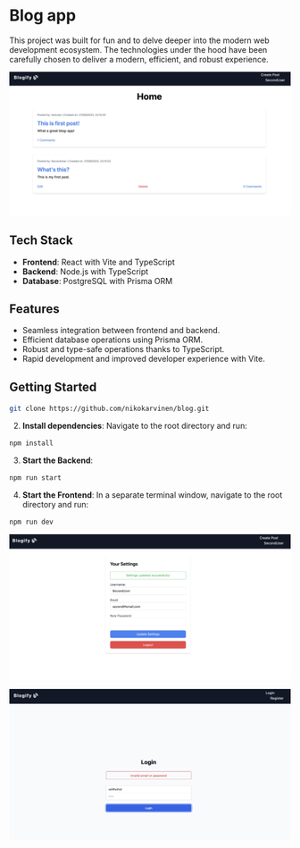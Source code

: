 # Blog app

This project was built for fun and to delve deeper into the modern web development ecosystem. The technologies under the hood have been carefully chosen to deliver a modern, efficient, and robust experience.

![frontpage](./images/front.jpg)

## Tech Stack

- **Frontend**: React with Vite and TypeScript
- **Backend**: Node.js with TypeScript
- **Database**: PostgreSQL with Prisma ORM

## Features

- Seamless integration between frontend and backend.
- Efficient database operations using Prisma ORM.
- Robust and type-safe operations thanks to TypeScript.
- Rapid development and improved developer experience with Vite.

## Getting Started

```bash
git clone https://github.com/nikokarvinen/blog.git
```

2. **Install dependencies**:
   Navigate to the root directory and run:

```bash
npm install
```

3. **Start the Backend**:

```bash
npm run start
```

4. **Start the Frontend**:
   In a separate terminal window, navigate to the root directory and run:

```bash
npm run dev
```

![settings](./images/settings1.jpg)

![login](./images/login.jpg)
